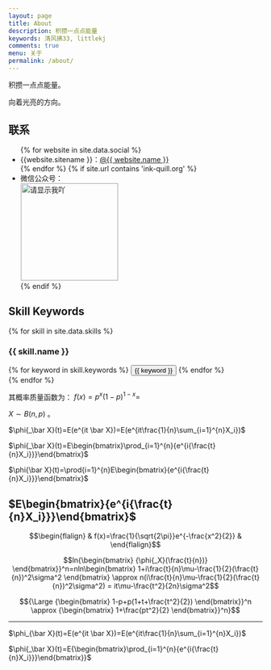 ```yaml
---
layout: page
title: About
description: 积攒一点点能量
keywords: 清风拂33, littlekj
comments: true
menu: 关于
permalink: /about/
---
```


积攒一点点能量。

向着光亮的方向。

## 联系

<ul>
{% for website in site.data.social %}
<li>{{website.sitename }}：<a href="{{ website.url }}" target="_blank">@{{ website.name }}</a></li>
{% endfor %}
{% if site.url contains 'ink-quill.org' %}
<li>
微信公众号：<br />
<img style="height:192px;width:192px;border:1px solid lightgrey;" src="{{ site.url }}/assets/images/qrcode.jpg" alt="请显示我吖" />
</li>
{% endif %}
</ul>


## Skill Keywords

{% for skill in site.data.skills %}
### {{ skill.name }}
<div class="btn-inline">
{% for keyword in skill.keywords %}
<button class="btn btn-outline" type="button">{{ keyword }}</button>
{% endfor %}
</div>
{% endfor %}


其概率质量函数为： $f(x) = p^x(1-p)^{1-x} =$

$X \sim B(n,p)$ 。



$\phi{_\bar X}(t)=E(e^{it \bar X})=E(e^{it\frac{1}{n}\sum_{i=1}^{n}X_i})$

 $\phi{_\bar X}(t)=E\begin{bmatrix}\prod_{i=1}^{n}{e^{i{\frac{t}{n}X_i}}}\end{bmatrix}$

 $\phi{\bar X}(t)=\prod{i=1}^{n}E\begin{bmatrix}{e^{i{\frac{t}{n}X_i}}}\end{bmatrix}$

 $E\begin{bmatrix}{e^{i{\frac{t}{n}X_i}}}\end{bmatrix}$
---
$$\begin{flalign} & f(x)=\frac{1}{\sqrt{2\pi}}e^{-\frac{x^2}{2}} & \end{flalign}$$

$$ln{\begin{bmatrix} {\phi{_X}(\frac{t}{n})} \end{bmatrix}}^n=nln\begin{bmatrix} 1+i\frac{t}{n}\mu-\frac{1}{2}(\frac{t}{n})^2\sigma^2 \end{bmatrix} \approx n(i\frac{t}{n}\mu-\frac{1}{2}(\frac{t}{n})^2\sigma^2) = it\mu-\frac{t^2}{2n}\sigma^2$$

$${\Large {\begin{bmatrix} 1-p+p(1+t+\frac{t^2}{2}) \end{bmatrix}}^n \approx {\begin{bmatrix} 1+\frac{pt^2}{2} \end{bmatrix}}^n}$$

---
$\phi_{\bar X}(t)=E(e^{it \bar X})=E(e^{it\frac{1}{n}\sum_{i=1}^{n}X_i})$

$\phi{_\bar X}(t)=E{\begin{bmatrix}\prod_{i=1}^{n}{e^{i{\frac{t}{n}X_i}}}\end{bmatrix}}$
 
